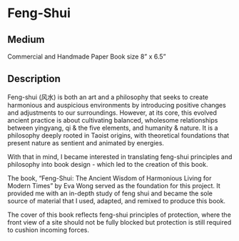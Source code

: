 # Feng-Shui

## Medium
Commercial and Handmade Paper
Book size 8” x 6.5”

## Description
Feng-shui (风水) is both an art and a philosophy that seeks to create harmonious and auspicious environments by introducing positive changes and adjustments to our surroundings. However, at its core, this evolved ancient practice is about cultivating balanced, wholesome relationships between yingyang, qi & the five elements, and humanity & nature. It is a philosophy deeply rooted in Taoist origins, with theoretical foundations that present nature as sentient and animated by energies.

With that in mind, I became interested in translating feng-shui principles and philosophy into book design - which led to the creation of this book.

The book, “Feng-Shui: The Ancient Wisdom of Harmonious Living for Modern Times” by Eva Wong served as the foundation for this project. It provided me with an in-depth study of feng shui and became the sole source of material that I used, adapted, and remixed to produce this book.

The cover of this book reflects feng-shui principles of protection, where the front view of a site should not be fully blocked but protection is still required to cushion incoming forces.
